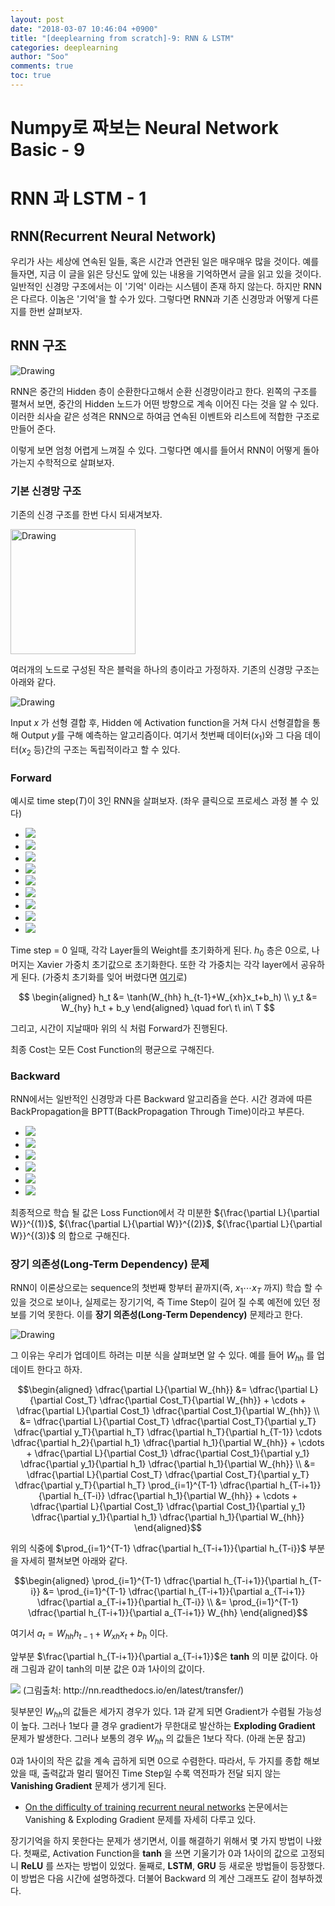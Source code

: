 ```yaml
---
layout: post
date: "2018-03-07 10:46:04 +0900"
title: "[deeplearning from scratch]-9: RNN & LSTM"
categories: deeplearning
author: "Soo"
comments: true
toc: true
---
```

# Numpy로 짜보는 Neural Network Basic - 9

# RNN 과 LSTM - 1

## RNN(Recurrent Neural Network)
우리가 사는 세상에 연속된 일들, 혹은 시간과 연관된 일은 매우매우 많을 것이다. 예를 들자면, 지금 이 글을 읽은 당신도 앞에 있는 내용을 기억하면서 글을 읽고 있을 것이다. 일반적인 신경망 구조에서는 이 '기억' 이라는 시스템이 존재 하지 않는다. 하지만 RNN은 다르다. 이놈은 '기억'을 할 수가 있다. 그렇다면 RNN과 기존 신경망과 어떻게 다른지를 한번 살펴보자.

## RNN 구조
<img src="/assets/ML/rnn/rnn.png" alt="Drawing" style="width=500px"/>

RNN은 중간의 Hidden 층이 순환한다고해서 순환 신경망이라고 한다. 왼쪽의 구조를 펼쳐서 보면, 중간의 Hidden 노드가 어떤 방향으로 계속 이어진 다는 것을 알 수 있다. 이러한 쇠사슬 같은 성격은 RNN으로 하여금 연속된 이벤트와 리스트에 적합한 구조로 만들어 준다.

이렇게 보면 엄청 어렵게 느껴질 수 있다. 그렇다면 예시를 들어서 RNN이 어떻게 돌아가는지 수학적으로 살펴보자.

### 기본 신경망 구조

기존의 신경 구조를 한번 다시 되새겨보자.

<img src="/assets/ML/rnn/stick.png" alt="Drawing" height="200" width="200"/>

여러개의 노드로 구성된 작은 블럭을 하나의 층이라고 가정하자. 기존의 신경망 구조는 아래와 같다.

<img src="/assets/ML/rnn/basic_nn_mnist.png" alt="Drawing"/>

Input $x$ 가 선형 결합 후, Hidden 에 Activation function을 거쳐 다시 선형결합을 통해 Output $y$를 구해 예측하는 알고리즘이다. 여기서 첫번째 데이터($x_1$)와 그 다음 데이터($x_2$ 등)간의 구조는 독립적이라고 할 수 있다.

### Forward
예시로 time step($T$)이 3인 RNN을 살펴보자. (좌우 클릭으로 프로세스 과정 볼 수 있다)

  <ul id="light-slider1">
    <li><img src="/assets/ML/rnn/rnn_0.png"></li>
    <li><img src="/assets/ML/rnn/rnn_1.png"></li>
    <li><img src="/assets/ML/rnn/rnn_2.png"></li>
    <li><img src="/assets/ML/rnn/rnn_3.png"></li>
    <li><img src="/assets/ML/rnn/rnn_4.png"></li>
    <li><img src="/assets/ML/rnn/rnn_5.png"></li>
    <li><img src="/assets/ML/rnn/rnn_6.png"></li>
    <li><img src="/assets/ML/rnn/rnn_7.png"></li>
    <li><img src="/assets/ML/rnn/rnn_8.png"></li>
  </ul>

Time step = 0 일때, 각각 Layer들의 Weight를 초기화하게 된다. $h_0$ 층은 0으로, 나머지는 Xavier 가중치 초기값으로 초기화한다. 또한 각 가중치는 각각 layer에서 공유하게 된다.
(가중치 초기화를 잊어 버렸다면 [여기](https://simonjisu.github.io/datascience/2018/01/24/numpywithnn_6.html)로)

$$
\begin{aligned}
h_t &= \tanh(W_{hh} h_{t-1}+W_{xh}x_t+b_h) \\
y_t &= W_{hy} h_t + b_y
\end{aligned}
\quad for\ t\ in\ T
$$

그리고, 시간이 지날때마 위의 식 처럼 Forward가 진행된다.

최종 Cost는 모든 Cost Function의 평균으로 구해진다.

### Backward
RNN에서는 일반적인 신경망과 다른 Backward 알고리즘을 쓴다. 시간 경과에 따른 BackPropagation을 BPTT(BackPropagation Through Time)이라고 부른다.

  <ul id="light-slider1">
    <li><img src="/assets/ML/rnn/rnn_back0.png"></li>
    <li><img src="/assets/ML/rnn/rnn_back1.png"></li>
    <li><img src="/assets/ML/rnn/rnn_back2.png"></li>
    <li><img src="/assets/ML/rnn/rnn_back3.png"></li>
    <li><img src="/assets/ML/rnn/rnn_back4.png"></li>
    <li><img src="/assets/ML/rnn/rnn_back5.png"></li>
  </ul>

최종적으로 학습 될 값은 Loss Function에서 각 미분한 ${\frac{\partial L}{\partial W}}^{(1)}$, ${\frac{\partial L}{\partial W}}^{(2)}$, ${\frac{\partial L}{\partial W}}^{(3)}$ 의 합으로 구해진다.

### 장기 의존성(Long-Term Dependency) 문제
RNN이 이론상으로는 sequence의 첫번째 항부터 끝까지(즉, $x_1 \cdots x_T$ 까지) 학습 할 수 있을 것으로 보이나, 실제로는 장기기억, 즉 Time Step이 길어 질 수록 예전에 있던 정보를 기억 못한다. 이를 **장기 의존성(Long-Term Dependency)** 문제라고 한다.

<img src="/assets/ML/rnn/rnn_bad.png" alt="Drawing"/>

그 이유는 우리가 업데이트 하려는 미분 식을 살펴보면 알 수 있다. 예를 들어 $W_{hh}$ 를 업데이트 한다고 하자.

$$\begin{aligned}
\dfrac{\partial L}{\partial W_{hh}}  
&= \dfrac{\partial L}{\partial Cost_T} \dfrac{\partial Cost_T}{\partial W_{hh}} + \cdots +
\dfrac{\partial L}{\partial Cost_1} \dfrac{\partial Cost_1}{\partial W_{hh}} \\
&= \dfrac{\partial L}{\partial Cost_T} \dfrac{\partial Cost_T}{\partial y_T} \dfrac{\partial y_T}{\partial h_T} \dfrac{\partial h_T}{\partial h_{T-1}}  \cdots \dfrac{\partial h_2}{\partial h_1} \dfrac{\partial h_1}{\partial W_{hh}} +
\cdots + \dfrac{\partial L}{\partial Cost_1} \dfrac{\partial Cost_1}{\partial y_1} \dfrac{\partial y_1}{\partial h_1} \dfrac{\partial h_1}{\partial W_{hh}} \\
&= \dfrac{\partial L}{\partial Cost_T} \dfrac{\partial Cost_T}{\partial y_T} \dfrac{\partial y_T}{\partial h_T} \prod_{i=1}^{T-1} \dfrac{\partial h_{T-i+1}}{\partial h_{T-i}} \dfrac{\partial h_1}{\partial W_{hh}} + \cdots + \dfrac{\partial L}{\partial Cost_1} \dfrac{\partial Cost_1}{\partial y_1} \dfrac{\partial y_1}{\partial h_1} \dfrac{\partial h_1}{\partial W_{hh}}
\end{aligned}$$

위의 식중에 $\prod_{i=1}^{T-1} \dfrac{\partial h_{T-i+1}}{\partial h_{T-i}}$ 부분을 자세히 펼쳐보면 아래와 같다.

$$\begin{aligned}
\prod_{i=1}^{T-1} \dfrac{\partial h_{T-i+1}}{\partial h_{T-i}}
&= \prod_{i=1}^{T-1} \dfrac{\partial h_{T-i+1}}{\partial a_{T-i+1}} \dfrac{\partial a_{T-i+1}}{\partial h_{T-i}} \\
&= \prod_{i=1}^{T-1} \dfrac{\partial h_{T-i+1}}{\partial a_{T-i+1}} W_{hh}
\end{aligned}$$

여기서 $a_t=W_{hh}h_{t-1} + W_{xh}x_t + b_h$ 이다.

앞부분 $\frac{\partial h_{T-i+1}}{\partial a_{T-i+1}}$은 **tanh** 의 미분 값이다. 아래 그림과 같이 tanh의 미분 값은 0과 1사이의 값이다.

<img src="/assets/ML/rnn/tanh.png" style="width=500px">
(그림출처: http://nn.readthedocs.io/en/latest/transfer/)

뒷부분인 $W_{hh}$의 값들은 세가지 경우가 있다. 1과 같게 되면 Gradient가 수렴될 가능성이 높다. 그러나 1보다 클 경우 gradient가 무한대로 발산하는 **Exploding Gradient** 문제가 발생한다. 그러나 보통의 경우 $W_{hh}$ 의 값들은 1보다 작다. (아래 논문 참고)

0과 1사이의 작은 값을 계속 곱하게 되면 0으로 수렴한다. 따라서, 두 가지를 종합 해보았을 때, 출력값과 멀리 떨어진 Time Step일 수록 역전파가 전달 되지 않는 **Vanishing Gradient** 문제가 생기게 된다.

* [On the difficulty of training recurrent neural networks](http://proceedings.mlr.press/v28/pascanu13.pdf) 논문에서는 Vanishing & Exploding Gradient 문제를 자세히 다루고 있다.

장기기억을 하지 못한다는 문제가 생기면서, 이를 해결하기 위해서 몇 가지 방법이 나왔다. 첫째로, Activation Function을 **tanh** 을 쓰면 기울기가 0과 1사이의 값으로 고정되니 **ReLU** 를 쓰자는 방법이 있었다. 둘째로, **LSTM**, **GRU** 등 새로운 방법들이 등장했다. 이 방법은 다음 시간에 설명하겠다. 더불어 Backward 의 계산 그래프도 같이 첨부하겠다.
